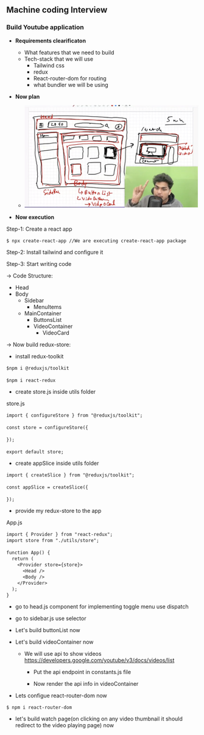 ## Machine coding Interview

### Build Youtube application

- **Requirements clearificaton**

  - What features that we need to build
  - Tech-stack that we will use
    - Tailwind css
    - redux
    - React-router-dom for routing
    - what bundler we will be using

- **Now plan**

  - ![Planning](Planning.png)

- **Now execution**

Step-1: Create a react app

```
$ npx create-react-app //We are executing create-react-app package
```

Step-2: Install tailwind and configure it

Step-3: Start writing code

-> Code Structure:

- Head
- Body
  - Sidebar
    - MenuItems
  - MainContainer
    - ButtonsList
    - VideoContainer
      - VideoCard

-> Now build redux-store:

- install redux-toolkit

```
$npm i @reduxjs/toolkit

$npm i react-redux
```

- create store.js inside utils folder

store.js

```
import { configureStore } from "@reduxjs/toolkit";

const store = configureStore({

});

export default store;
```

- create appSlice inside utils folder

```
import { createSlice } from "@reduxjs/toolkit";

const appSlice = createSlice({

});
```

- provide my redux-store to the app

App.js

```
import { Provider } from "react-redux";
import store from "./utils/store";

function App() {
  return (
    <Provider store={store}>
      <Head />
      <Body />
    </Provider>
  );
}
```

- go to head.js component for implementing toggle menu
  use dispatch
- go to sidebar.js
  use selector

- Let's build buttonList now

- Let's build videoContainer now

  - We will use api to show videos
    https://developers.google.com/youtube/v3/docs/videos/list

    - Put the api endpoint in constants.js file

    - Now render the api info in videoContainer

- Lets configue react-router-dom now

```
$ npm i react-router-dom
```

- let's build watch page(on clicking on any video thumbnail it should redirect to the video playing page) now
